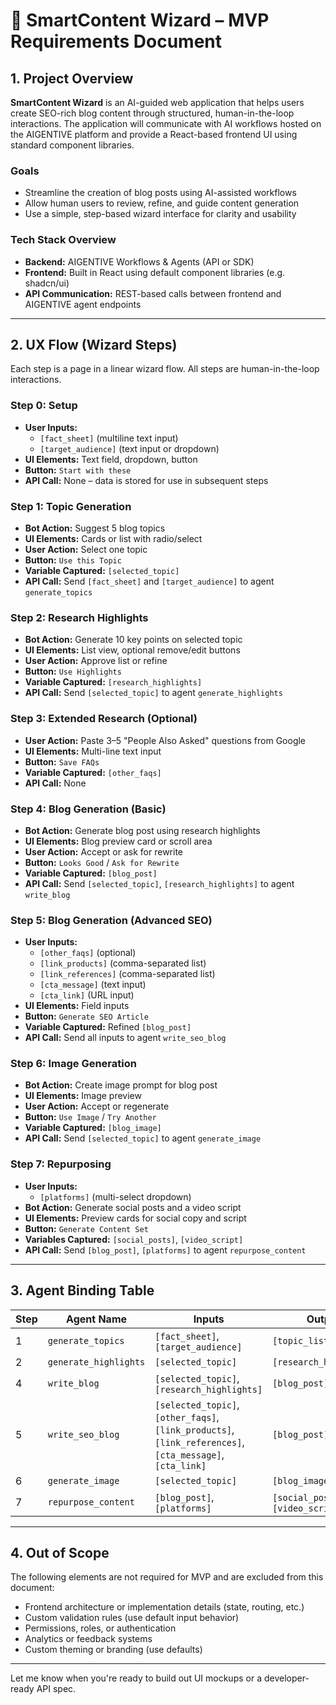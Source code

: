 # 📝 SmartContent Wizard – MVP Requirements Document

## 1. Project Overview

**SmartContent Wizard** is an AI-guided web application that helps users create SEO-rich blog content through structured, human-in-the-loop interactions. The application will communicate with AI workflows hosted on the AIGENTIVE platform and provide a React-based frontend UI using standard component libraries.

### Goals
- Streamline the creation of blog posts using AI-assisted workflows
- Allow human users to review, refine, and guide content generation
- Use a simple, step-based wizard interface for clarity and usability

### Tech Stack Overview
- **Backend:** AIGENTIVE Workflows & Agents (API or SDK)
- **Frontend:** Built in React using default component libraries (e.g. shadcn/ui)
- **API Communication:** REST-based calls between frontend and AIGENTIVE agent endpoints

---

## 2. UX Flow (Wizard Steps)

Each step is a page in a linear wizard flow. All steps are human-in-the-loop interactions.

### Step 0: Setup
- **User Inputs:**
  - `[fact_sheet]` (multiline text input)
  - `[target_audience]` (text input or dropdown)
- **UI Elements:** Text field, dropdown, button
- **Button:** `Start with these`
- **API Call:** None – data is stored for use in subsequent steps

### Step 1: Topic Generation
- **Bot Action:** Suggest 5 blog topics
- **UI Elements:** Cards or list with radio/select
- **User Action:** Select one topic
- **Button:** `Use this Topic`
- **Variable Captured:** `[selected_topic]`
- **API Call:** Send `[fact_sheet]` and `[target_audience]` to agent `generate_topics`

### Step 2: Research Highlights
- **Bot Action:** Generate 10 key points on selected topic
- **UI Elements:** List view, optional remove/edit buttons
- **User Action:** Approve list or refine
- **Button:** `Use Highlights`
- **Variable Captured:** `[research_highlights]`
- **API Call:** Send `[selected_topic]` to agent `generate_highlights`

### Step 3: Extended Research (Optional)
- **User Action:** Paste 3–5 "People Also Asked" questions from Google
- **UI Elements:** Multi-line text input
- **Button:** `Save FAQs`
- **Variable Captured:** `[other_faqs]`
- **API Call:** None

### Step 4: Blog Generation (Basic)
- **Bot Action:** Generate blog post using research highlights
- **UI Elements:** Blog preview card or scroll area
- **User Action:** Accept or ask for rewrite
- **Button:** `Looks Good` / `Ask for Rewrite`
- **Variable Captured:** `[blog_post]`
- **API Call:** Send `[selected_topic]`, `[research_highlights]` to agent `write_blog`

### Step 5: Blog Generation (Advanced SEO)
- **User Inputs:**
  - `[other_faqs]` (optional)
  - `[link_products]` (comma-separated list)
  - `[link_references]` (comma-separated list)
  - `[cta_message]` (text input)
  - `[cta_link]` (URL input)
- **UI Elements:** Field inputs
- **Button:** `Generate SEO Article`
- **Variable Captured:** Refined `[blog_post]`
- **API Call:** Send all inputs to agent `write_seo_blog`

### Step 6: Image Generation
- **Bot Action:** Create image prompt for blog post
- **UI Elements:** Image preview
- **User Action:** Accept or regenerate
- **Button:** `Use Image` / `Try Another`
- **Variable Captured:** `[blog_image]`
- **API Call:** Send `[selected_topic]` to agent `generate_image`

### Step 7: Repurposing
- **User Inputs:**
  - `[platforms]` (multi-select dropdown)
- **Bot Action:** Generate social posts and a video script
- **UI Elements:** Preview cards for social copy and script
- **Button:** `Generate Content Set`
- **Variables Captured:** `[social_posts]`, `[video_script]`
- **API Call:** Send `[blog_post]`, `[platforms]` to agent `repurpose_content`

---

## 3. Agent Binding Table

| Step | Agent Name | Inputs | Outputs |
|------|------------|--------|---------|
| 1 | `generate_topics` | `[fact_sheet]`, `[target_audience]` | `[topic_list]` |
| 2 | `generate_highlights` | `[selected_topic]` | `[research_highlights]` |
| 4 | `write_blog` | `[selected_topic]`, `[research_highlights]` | `[blog_post]` |
| 5 | `write_seo_blog` | `[selected_topic]`, `[other_faqs]`, `[link_products]`, `[link_references]`, `[cta_message]`, `[cta_link]` | `[blog_post]` |
| 6 | `generate_image` | `[selected_topic]` | `[blog_image]` |
| 7 | `repurpose_content` | `[blog_post]`, `[platforms]` | `[social_posts]`, `[video_script]` |

---

## 4. Out of Scope

The following elements are not required for MVP and are excluded from this document:
- Frontend architecture or implementation details (state, routing, etc.)
- Custom validation rules (use default input behavior)
- Permissions, roles, or authentication
- Analytics or feedback systems
- Custom theming or branding (use defaults)

---

Let me know when you're ready to build out UI mockups or a developer-ready API spec.

